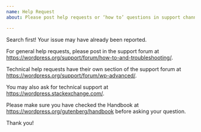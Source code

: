 ```yaml
---
name: Help Request
about: Please post help requests or ‘how to’ questions in support channels first

---
```


Search first! Your issue may have already been reported.

For general help requests, please post in the support forum at https://wordpress.org/support/forum/how-to-and-troubleshooting/.

Technical help requests have their own section of the support forum at https://wordpress.org/support/forum/wp-advanced/. 

You may also ask for technical support at https://wordpress.stackexchange.com/.

Please make sure you have checked the Handbook at https://wordpress.org/gutenberg/handbook before asking your question.

Thank you!
